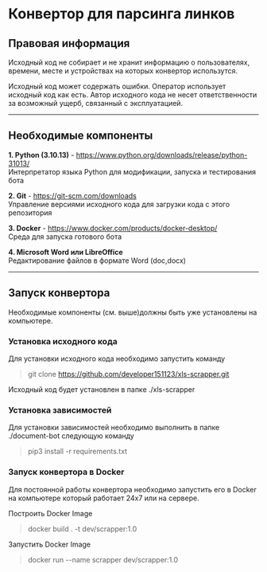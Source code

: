 # Конвертор для парсинга линков
## Правовая информация

Исходный код не собирает и не хранит информацию о пользователях, времени, месте и устройствах на которых конвертор использутся.

Исходный код может содержать ошибки. Оператор использует исходный код как есть. Автор исходного кода не несет ответственности за возможный ущерб, связанный с эксплуатацией.

---
## Необходимые компоненты

**1. Python (3.10.13)** - https://www.python.org/downloads/release/python-31013/   
Интерпретатор языка Python для модификации, запуска и тестирования бота  


**2. Git** - https://git-scm.com/downloads  
Управление версиями исходного кода для загрузки кода с этого репозитория

**3. Docker** - https://www.docker.com/products/docker-desktop/  
Среда для запуска готового бота 

**4. Microsoft Word или LibreOffice**   
Редактирование файлов в формате Word (doc,docx)

---
## Запуск конвертора

Необходимые компоненты (см. выше)должны быть уже установлены на компьютере.

### Установка исходного кода
Для установки исходного кода необходимо запустить команду  
> git clone https://github.com/developer151123/xls-scrapper.git  

Исходный код будет установлен в папке ./xls-scrapper

### Установка зависимостей
Для установки зависимостей необходимо выполнить в папке ./document-bot следующую команду
> pip3 install -r requirements.txt

### Запуск конвертора в Docker
Для постоянной работы конвертора необходимо запустить его в Docker на компьютере который работает 24х7 или на сервере.  

Построить Docker Image
> docker build . -t dev/scrapper:1.0 


Запустить Docker Image
>  docker run  --name scrapper  dev/scrapper:1.0



